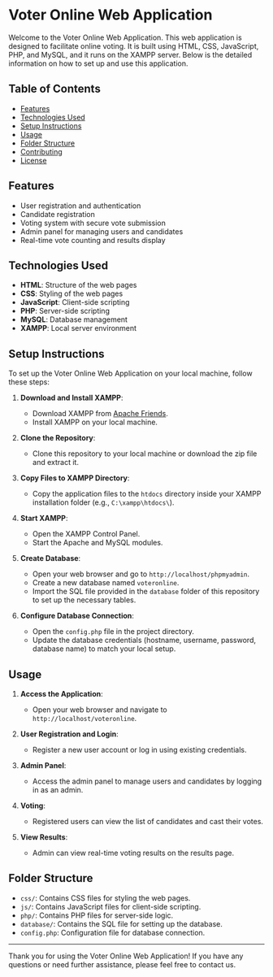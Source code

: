 # Voter Online Web Application

Welcome to the Voter Online Web Application. This web application is designed to facilitate online voting. It is built using HTML, CSS, JavaScript, PHP, and MySQL, and it runs on the XAMPP server. Below is the detailed information on how to set up and use this application.

## Table of Contents
- [Features](#features)
- [Technologies Used](#technologies-used)
- [Setup Instructions](#setup-instructions)
- [Usage](#usage)
- [Folder Structure](#folder-structure)
- [Contributing](#contributing)
- [License](#license)

## Features
- User registration and authentication
- Candidate registration
- Voting system with secure vote submission
- Admin panel for managing users and candidates
- Real-time vote counting and results display

## Technologies Used
- **HTML**: Structure of the web pages
- **CSS**: Styling of the web pages
- **JavaScript**: Client-side scripting
- **PHP**: Server-side scripting
- **MySQL**: Database management
- **XAMPP**: Local server environment

## Setup Instructions
To set up the Voter Online Web Application on your local machine, follow these steps:

1. **Download and Install XAMPP**:
   - Download XAMPP from [Apache Friends](https://www.apachefriends.org/index.html).
   - Install XAMPP on your local machine.

2. **Clone the Repository**:
   - Clone this repository to your local machine or download the zip file and extract it.

3. **Copy Files to XAMPP Directory**:
   - Copy the application files to the `htdocs` directory inside your XAMPP installation folder (e.g., `C:\xampp\htdocs\`).

4. **Start XAMPP**:
   - Open the XAMPP Control Panel.
   - Start the Apache and MySQL modules.

5. **Create Database**:
   - Open your web browser and go to `http://localhost/phpmyadmin`.
   - Create a new database named `voteronline`.
   - Import the SQL file provided in the `database` folder of this repository to set up the necessary tables.

6. **Configure Database Connection**:
   - Open the `config.php` file in the project directory.
   - Update the database credentials (hostname, username, password, database name) to match your local setup.

## Usage
1. **Access the Application**:
   - Open your web browser and navigate to `http://localhost/voteronline`.

2. **User Registration and Login**:
   - Register a new user account or log in using existing credentials.

3. **Admin Panel**:
   - Access the admin panel to manage users and candidates by logging in as an admin.

4. **Voting**:
   - Registered users can view the list of candidates and cast their votes.

5. **View Results**:
   - Admin can view real-time voting results on the results page.

## Folder Structure
- `css/`: Contains CSS files for styling the web pages.
- `js/`: Contains JavaScript files for client-side scripting.
- `php/`: Contains PHP files for server-side logic.
- `database/`: Contains the SQL file for setting up the database.
- `config.php`: Configuration file for database connection.


---

Thank you for using the Voter Online Web Application! If you have any questions or need further assistance, please feel free to contact us.
